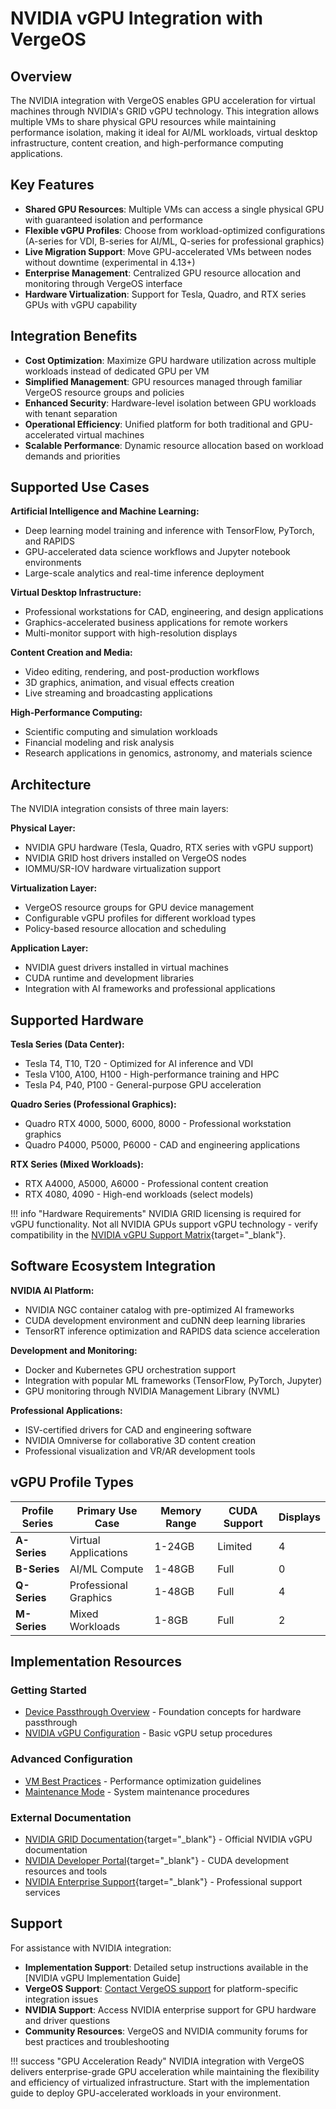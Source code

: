 # NVIDIA vGPU Integration with VergeOS

## Overview

The NVIDIA integration with VergeOS enables GPU acceleration for virtual machines through NVIDIA's GRID vGPU technology. This integration allows multiple VMs to share physical GPU resources while maintaining performance isolation, making it ideal for AI/ML workloads, virtual desktop infrastructure, content creation, and high-performance computing applications.

## Key Features

- **Shared GPU Resources**: Multiple VMs can access a single physical GPU with guaranteed isolation and performance
- **Flexible vGPU Profiles**: Choose from workload-optimized configurations (A-series for VDI, B-series for AI/ML, Q-series for professional graphics)
- **Live Migration Support**: Move GPU-accelerated VMs between nodes without downtime (experimental in 4.13+)
- **Enterprise Management**: Centralized GPU resource allocation and monitoring through VergeOS interface
- **Hardware Virtualization**: Support for Tesla, Quadro, and RTX series GPUs with vGPU capability

## Integration Benefits

- **Cost Optimization**: Maximize GPU hardware utilization across multiple workloads instead of dedicated GPU per VM
- **Simplified Management**: GPU resources managed through familiar VergeOS resource groups and policies
- **Enhanced Security**: Hardware-level isolation between GPU workloads with tenant separation
- **Operational Efficiency**: Unified platform for both traditional and GPU-accelerated virtual machines
- **Scalable Performance**: Dynamic resource allocation based on workload demands and priorities

## Supported Use Cases

**Artificial Intelligence and Machine Learning:**

- Deep learning model training and inference with TensorFlow, PyTorch, and RAPIDS
- GPU-accelerated data science workflows and Jupyter notebook environments
- Large-scale analytics and real-time inference deployment

**Virtual Desktop Infrastructure:**

- Professional workstations for CAD, engineering, and design applications
- Graphics-accelerated business applications for remote workers
- Multi-monitor support with high-resolution displays

**Content Creation and Media:**

- Video editing, rendering, and post-production workflows
- 3D graphics, animation, and visual effects creation
- Live streaming and broadcasting applications

**High-Performance Computing:**

- Scientific computing and simulation workloads
- Financial modeling and risk analysis
- Research applications in genomics, astronomy, and materials science

## Architecture

The NVIDIA integration consists of three main layers:

**Physical Layer:**

- NVIDIA GPU hardware (Tesla, Quadro, RTX series with vGPU support)
- NVIDIA GRID host drivers installed on VergeOS nodes
- IOMMU/SR-IOV hardware virtualization support

**Virtualization Layer:**

- VergeOS resource groups for GPU device management
- Configurable vGPU profiles for different workload types
- Policy-based resource allocation and scheduling

**Application Layer:**

- NVIDIA guest drivers installed in virtual machines
- CUDA runtime and development libraries
- Integration with AI frameworks and professional applications

## Supported Hardware

**Tesla Series (Data Center):**

- Tesla T4, T10, T20 - Optimized for AI inference and VDI
- Tesla V100, A100, H100 - High-performance training and HPC
- Tesla P4, P40, P100 - General-purpose GPU acceleration

**Quadro Series (Professional Graphics):**

- Quadro RTX 4000, 5000, 6000, 8000 - Professional workstation graphics
- Quadro P4000, P5000, P6000 - CAD and engineering applications

**RTX Series (Mixed Workloads):**

- RTX A4000, A5000, A6000 - Professional content creation
- RTX 4080, 4090 - High-end workloads (select models)

!!! info "Hardware Requirements"
    NVIDIA GRID licensing is required for vGPU functionality. Not all NVIDIA GPUs support vGPU technology - verify compatibility in the [NVIDIA vGPU Support Matrix](https://docs.nvidia.com/grid/latest/grid-vgpu-release-notes-generic-linux-kvm/index.html#supported-gpus){target="_blank"}.

## Software Ecosystem Integration

**NVIDIA AI Platform:**

- NVIDIA NGC container catalog with pre-optimized AI frameworks
- CUDA development environment and cuDNN deep learning libraries
- TensorRT inference optimization and RAPIDS data science acceleration

**Development and Monitoring:**

- Docker and Kubernetes GPU orchestration support
- Integration with popular ML frameworks (TensorFlow, PyTorch, Jupyter)
- GPU monitoring through NVIDIA Management Library (NVML)

**Professional Applications:**

- ISV-certified drivers for CAD and engineering software
- NVIDIA Omniverse for collaborative 3D content creation
- Professional visualization and VR/AR development tools

## vGPU Profile Types

| Profile Series | Primary Use Case | Memory Range | CUDA Support | Displays |
|---------------|------------------|--------------|--------------|----------|
| **A-Series** | Virtual Applications | 1-24GB | Limited | 4 |
| **B-Series** | AI/ML Compute | 1-48GB | Full | 0 |
| **Q-Series** | Professional Graphics | 1-48GB | Full | 4 |
| **M-Series** | Mixed Workloads | 1-8GB | Full | 2 |

## Implementation Resources

### Getting Started

- [Device Passthrough Overview](/product-guide/system/device-pass-overview) - Foundation concepts for hardware passthrough
- [NVIDIA vGPU Configuration](/product-guide/system/nvidia-vgpu) - Basic vGPU setup procedures

### Advanced Configuration

- [VM Best Practices](/product-guide/virtual-machines/vm-best-practices) - Performance optimization guidelines
- [Maintenance Mode](/product-guide/operations/maintenance-mode) - System maintenance procedures

### External Documentation

- [NVIDIA GRID Documentation](https://docs.nvidia.com/grid/){target="_blank"} - Official NVIDIA vGPU documentation
- [NVIDIA Developer Portal](https://developer.nvidia.com/){target="_blank"} - CUDA development resources and tools
- [NVIDIA Enterprise Support](https://www.nvidia.com/en-us/support/enterprise/){target="_blank"} - Professional support services

## Support

For assistance with NVIDIA integration:

- **Implementation Support**: Detailed setup instructions available in the [NVIDIA vGPU Implementation Guide]
- **VergeOS Support**: [Contact VergeOS support](/support) for platform-specific integration issues
- **NVIDIA Support**: Access NVIDIA enterprise support for GPU hardware and driver questions
- **Community Resources**: VergeOS and NVIDIA community forums for best practices and troubleshooting

!!! success "GPU Acceleration Ready"
    NVIDIA integration with VergeOS delivers enterprise-grade GPU acceleration while maintaining the flexibility and efficiency of virtualized infrastructure. Start with the implementation guide to deploy GPU-accelerated workloads in your environment.
